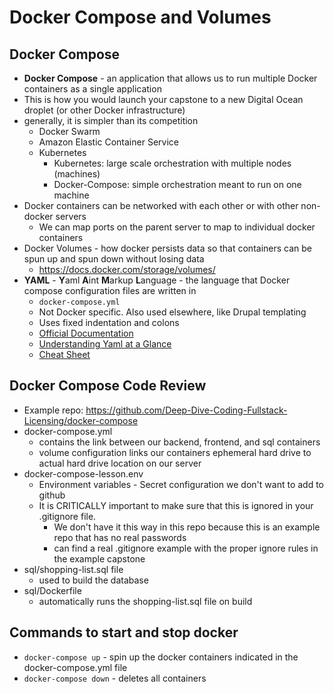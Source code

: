 # Docker Compose and Volumes

## Docker Compose
- **Docker Compose** - an application that allows us to run multiple Docker containers as a single application
- This is how you would launch your capstone to a new Digital Ocean droplet (or other Docker infrastructure)
- generally, it is simpler than its competition
    - Docker Swarm
    - Amazon Elastic Container Service
    - Kubernetes
        - Kubernetes: large scale orchestration with multiple nodes (machines)
        - Docker-Compose: simple orchestration meant to run on one machine
- Docker containers can be networked with each other or with other non-docker servers
    - We can map ports on the parent server to map to individual docker containers
- Docker Volumes - how docker persists data so that containers can be spun up and spun down without losing data
    - https://docs.docker.com/storage/volumes/
- **YAML** - **Y**aml **A**int **M**arkup **L**anguage - the language that Docker compose configuration files are written in
    - `docker-compose.yml`
    - Not Docker specific. Also used elsewhere, like Drupal templating
    - Uses fixed indentation and colons
    - [Official Documentation](https://yaml.org/)
    - [Understanding Yaml at a Glance](https://docs.saltstack.com/en/latest/topics/yaml/)
    - [Cheat Sheet](https://kapeli.com/cheat_sheets/YAML.docset/Contents/Resources/Documents/index)

## Docker Compose Code Review
- Example repo: https://github.com/Deep-Dive-Coding-Fullstack-Licensing/docker-compose
- docker-compose.yml
    - contains the link between our backend, frontend, and sql containers
    - volume configuration links our containers ephemeral hard drive to actual hard drive location on our server
- docker-compose-lesson.env
    - Environment variables - Secret configuration we don't want to add to github
    - It is CRITICALLY important to make sure that this is ignored in your .gitignore file.
        - We don't have it this way in this repo because this is an example repo that has no real passwords
        - can find a real .gitignore example with the proper ignore rules in the example capstone
- sql/shopping-list.sql file
    - used to build the database
- sql/Dockerfile
    - automatically runs the shopping-list.sql file on build

## Commands to start and stop docker
- `docker-compose up` - spin up the docker containers indicated in the docker-compose.yml file
- `docker-compose down` - deletes all containers